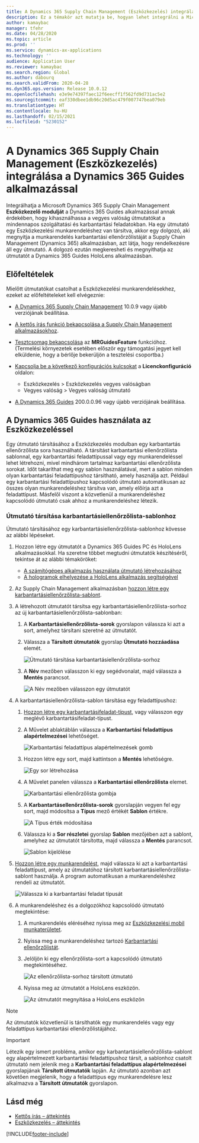 ```yaml
---
title: A Dynamics 365 Supply Chain Management (Eszközkezelés) integrálása a Dynamics 365 Guides alkalmazással
description: Ez a témakör azt mutatja be, hogyan lehet integrálni a Microsoft Dynamics 365 Supply Chain Management Eszközkezelő modulját a Dynamics 365 Guides alkalmazással annak érdekében, hogy kihasználhassa a vegyes valóság útmutatókat a mindennapos szolgáltatási és karbantartási feladatokban.
author: kamaybac
manager: tfehr
ms.date: 04/28/2020
ms.topic: article
ms.prod: ''
ms.service: dynamics-ax-applications
ms.technology: ''
audience: Application User
ms.reviewer: kamaybac
ms.search.region: Global
ms.author: dabourq
ms.search.validFrom: 2020-04-28
ms.dyn365.ops.version: Release 10.0.12
ms.openlocfilehash: e3e9e74397faec12f6eecff1f562fd9d731ac5e2
ms.sourcegitcommit: eaf330dbee1db96c20d5ac479f007747bea079eb
ms.translationtype: HT
ms.contentlocale: hu-HU
ms.lasthandoff: 02/15/2021
ms.locfileid: "5230152"
---
```

# <a name="integrate-dynamics-365-supply-chain-management-asset-management-with-dynamics-365-guides"></a>A Dynamics 365 Supply Chain Management (Eszközkezelés) integrálása a Dynamics 365 Guides alkalmazással

Integrálhatja a Microsoft Dynamics 365 Supply Chain Management **Eszközkezelő modulját** a Dynamics 365 Guides alkalmazással annak érdekében, hogy kihasználhassa a vegyes valóság útmutatókat a mindennapos szolgáltatási és karbantartási feladatokban. Ha egy útmutató egy Eszközkezelési munkarendeléshez van társítva, akkor egy dolgozó, aki megnyitja a munkarendelés karbantartási ellenőrzőlistáját a Supply Chain Management (Dynamics 365) alkalmazásban, azt látja, hogy rendelkezésre áll egy útmutató. A dolgozó ezután megkeresheti és megnyithatja az útmutatót a Dynamics 365 Guides HoloLens alkalmazásban.

## <a name="prerequisites"></a>Előfeltételek

Mielőtt útmutatókat csatolhat a Eszközkezelési munkarendelésekhez, ezeket az előfeltételeket kell elvégeznie:

- [A Dynamics 365 Supply Chain Management](../../fin-ops-core/fin-ops/index.md) 10.0.9 vagy újabb verziójának beállítása.
- [A kettős írás funkció bekapcsolása a Supply Chain Management alkalmazásokhoz](../../fin-ops-core/dev-itpro/data-entities/dual-write/enable-dual-write.md).
- [Tesztcsomag bekapcsolása](../../fin-ops-core/dev-itpro/data-entities/data-entities-data-packages.md#features-flighted-in-data-management-and-enabling-flighted-features) az **MRGuidesFeature** funkcióhoz. (Termelési környezetek esetében először egy támogatási jegyet kell elküldenie, hogy a bérlője bekerüljön a tesztelési csoportba.)
- [Kapcsolja be a következő konfigurációs kulcsokat](https://docs.microsoft.com/dynamicsax-2012/appuser-itpro/license-code-and-configuration-key-reference) a **Licenckonfiguráció** oldalon:

    - Eszközkezelés \> Eszközkezelés vegyes valóságban
    - Vegyes valóság \> Vegyes valóság útmutató

- [A Dynamics 365 Guides](https://docs.microsoft.com/dynamics365/mixed-reality/guides/setup#step-2-create-a-common-data-service-environment-and-install-the-dynamics-365-guides-solution) 200.0.0.96 vagy újabb verziójának beállítása.

## <a name="use-dynamics-365-guides-with-asset-management"></a>A Dynamics 365 Guides használata az Eszközkezeléssel

Egy útmutató társításához a Eszközkezelés modulban egy karbantartás ellenőrzőlista sora használható. A társítást karbantartási ellenőrzőlista sablonnal, egy karbantartási feladattípussal vagy egy munkarendeléssel lehet létrehozni, mivel mindhárom tartalmaz karbantartási ellenőrzőlista sorokat. Időt takaríthat meg egy sablon használatával, mert a sablon minden olyan karbantartási feladattípushoz társítható, amely használja azt. Például egy karbantartási feladattípushoz kapcsolódó útmutató automatikusan az összes olyan munkarendeléshez társítva van, amely előírja azt a feladattípust. Másfelől viszont a közvetlenül a munkarendeléshez kapcsolódó útmutató csak ahhoz a munkarendeléshez létezik.

### <a name="associate-a-guide-with-a-maintenance-checklist-template"></a>Útmutató társítása karbantartásiellenőrzőlista-sablonhoz

Útmutató társításához egy karbantartásiellenőrzőlista-sablonhoz kövesse az alábbi lépéseket.

1. Hozzon létre egy útmutatót a Dynamics 365 Guides PC és HoloLens alkalmazásokkal. Ha szeretne többet megtudni útmutatók készítéséről, tekintse át az alábbi témaköröket:

    - [A számítógépes alkalmazás használata útmutató létrehozásához](https://docs.microsoft.com/dynamics365/mixed-reality/guides/pc-app-overview)
    - [A hologramok elhelyezése a HoloLens alkalmazás segítségével](https://docs.microsoft.com/dynamics365/mixed-reality/guides/hololens-app-overview)

1. Az Supply Chain Management alkalmazásban [hozzon létre egy karbantartásiellenőrzőlista-sablont](setup-for-work-orders/job-groups-and-job-types-variants-trades-and-checklists.md#create-a-maintenance-checklist-template).
1. A létrehozott útmutatót társítsa egy karbantartásiellenőrzőlista-sorhoz az új karbantartásiellenőrzőlista-sablonban:

    1. A **Karbantartásiellenőrzőlista-sorok** gyorslapon válassza ki azt a sort, amelyhez társítani szeretné az útmutatót.
    1. Válassza a **Társított útmutatók** gyorslap **Útmutató hozzáadása** elemét.

        ![Útmutató társítása karbantartásiellenőrzőlista-sorhoz](media/am-guides-integration-add-guide.png "Útmutató társítása karbantartásiellenőrzőlista-sorhoz")

    1. A **Név** mezőben válasszon ki egy segédvonalat, majd válassza a **Mentés** parancsot.

        ![A Név mezőben válasszon egy útmutatót](media/am-guides-integration-select-guide.png "A Név mezőben válasszon egy útmutatót")

1. A karbantartásiellenőrzőlista-sablon társítása egy feladattípushoz:

    1. [Hozzon létre egy karbantartásifeladat-típust](setup-for-work-orders/job-groups-and-job-types-variants-trades-and-checklists.md#create-a-maintenance-job-type), vagy válasszon egy meglévő karbantartásifeladat-típust.
    1. A Művelet ablaktáblán válassza a **Karbantartási feladattípus alapértelmezései** lehetőséget.

        ![Karbantartási feladattípus alapértelmezések gomb](media/am-guides-integration-job-defaults.png "Karbantartási feladattípus alapértelmezések gomb")

    1. Hozzon létre egy sort, majd kattintson a **Mentés** lehetőségre.

        ![Egy sor létrehozása](media/am-guides-integration-add-line.png "Egy sor létrehozása")

    1. A Művelet panelen válassza a **Karbantartási ellenőrzőlista** elemet.

        ![Karbantartási ellenőrzőlista gombja](media/am-guides-integration-maintenance-checklist.png "Karbantartási ellenőrzőlista gombja")

    1. A **Karbantartásellenőrzőlista-sorok** gyorslapján vegyen fel egy sort, majd módosítsa a **Típus** mező értékét **Sablon** értékre.

        ![A Típus érték módosítása](media/am-guides-integration-checklist-lines.png "A Típus érték módosítása")

    1. Válassza ki a **Sor részletei** gyorslap **Sablon** mezőjében azt a sablont, amelyhez az útmutatót társította, majd válassza a **Mentés** parancsot.

        ![Sablon kijelölése](media/am-guides-integration-checklist-line-details.png "Sablon kijelölése")

1. [Hozzon létre egy munkarendelést](work-orders/manually-created-workorders.md#create-work-order), majd válassza ki azt a karbantartási feladattípust, amely az útmutatóhoz társított karbantartásiellenőrzőlista-sablont használja. A program automatikusan a munkarendeléshez rendeli az útmutatót.

    ![Válassza ki a karbantartási feladat típusát](media/am-guides-integration-create-work-order.png "Válassza ki a karbantartási feladat típusát")

1. A munkarendeléshez és a dolgozókhoz kapcsolódó útmutató megtekintése:

    1. A munkarendelés eléréséhez nyissa meg az [Eszközkezelési mobil munkaterületet](asset-management-mobile-workspace.md).
    1. Nyissa meg a munkarendeléshez tartozó [Karbantartási ellenőrzőlistát](asset-management-mobile-workspace.md#view-maintenance-checklist-on-a-work-order-job).
    1. Jelöljön ki egy ellenőrzőlista-sort a kapcsolódó útmutató megtekintéséhez.

        ![Az ellenőrzőlista-sorhoz társított útmutató](media/am-guides-integration-show-guide.png "Az ellenőrzőlista-sorhoz társított útmutató")

    1. Nyissa meg az útmutatót a HoloLens eszközön.

        ![Az útmutatót megnyitása a HoloLens eszközön](media/am-guides-integration-hololens-select.png "Nyissa meg az útmutatót a HoloLens eszközön")

> [!NOTE]
> Az útmutatók közvetlenül is társíthatók egy munkarendelés vagy egy feladattípus karbantartási ellenőrzőlistájához.

> [!IMPORTANT]
> Létezik egy ismert probléma, amikor egy karbantartásiellenőrzőlista-sablont egy alapértelmezett karbantartási feladattípushoz társít, a sablonhoz csatolt útmutató nem jelenik meg a **Karbantartási feladattípus alapértelmezései** gyorslapjának **Társított útmutatók** lapján. Az útmutató azonban azt követően megjelenik, hogy a feladattípus egy munkarendelésre lesz alkalmazva a **Társított útmutatók** gyorslapon.

## <a name="see-also"></a>Lásd még

- [Kettős írás – áttekintés](../../fin-ops-core/dev-itpro/data-entities/dual-write/dual-write-overview.md)
- [Eszközkezelés – áttekintés](index.md)


[!INCLUDE[footer-include](../../includes/footer-banner.md)]
